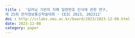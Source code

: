 ```yaml
---
title :  '딥러닝 기반의 지폐 일련번호 인식에 관한 연구, 
제 25회 전자정보통신학술대회 - CEIC 2023, 202312'
doi : http://cclabs.smu.ac.kr/board/2023/2023-12-08.html
date: 2023-12-08
category: paper
---
```

